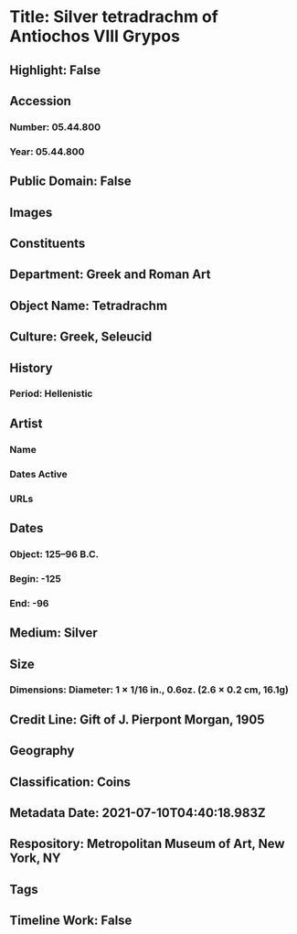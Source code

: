 # Title: Silver tetradrachm of Antiochos VIII Grypos
## Highlight: False
## Accession
### Number: 05.44.800
### Year: 05.44.800
## Public Domain: False
## Images
## Constituents
## Department: Greek and Roman Art
## Object Name: Tetradrachm
## Culture: Greek, Seleucid
## History
### Period: Hellenistic
## Artist
### Name
### Dates Active
### URLs
## Dates
### Object: 125–96 B.C.
### Begin: -125
### End: -96
## Medium: Silver
## Size
### Dimensions: Diameter: 1 × 1/16 in., 0.6oz. (2.6 × 0.2 cm, 16.1g)
## Credit Line: Gift of J. Pierpont Morgan, 1905
## Geography
## Classification: Coins
## Metadata Date: 2021-07-10T04:40:18.983Z
## Respository: Metropolitan Museum of Art, New York, NY
## Tags
## Timeline Work: False